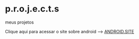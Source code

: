 # p.r.o.j.e.c.t.s
meus projetos

Clique aqui para acessar o site sobre android --> <a href=https://endrigo-blaatz.github.io/p.r.o.j.e.c.t.s/Projeto_android/android.html target=_blank> ANDROID.SITE </a>

